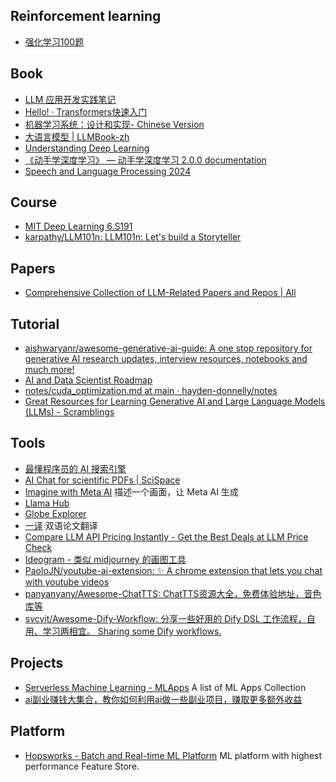 ## Reinforcement learning
- [强化学习100题](https://p100.koki-saitoh.com/zh-CN)

## Book
- [LLM 应用开发实践笔记](https://aitutor.liduos.com/)
- [Hello! · Transformers快速入门](https://transformers.run/)
- [机器学习系统：设计和实现- Chinese Version](https://github.com/openmlsys/openmlsys-zh)
- [大语言模型 | LLMBook-zh](https://llmbook-zh.github.io/)
- [Understanding Deep Learning](https://udlbook.github.io/udlbook/)
- [《动手学深度学习》 — 动手学深度学习 2.0.0 documentation](https://zh.d2l.ai/)
- [Speech and Language Processing 2024](https://web.stanford.edu/~jurafsky/slp3/)

## Course
- [MIT Deep Learning 6.S191](http://introtodeeplearning.com/)
- [karpathy/LLM101n: LLM101n: Let's build a Storyteller](https://github.com/karpathy/LLM101n)

## Papers
- [Comprehensive Collection of LLM-Related Papers and Repos | All](https://potent-twister-29f.notion.site/b0fc32542854456cbde923e0adb48845?v=e2d14d2ef0c848f5a1d5b71f9977d7c5)

## Tutorial
- [aishwaryanr/awesome-generative-ai-guide: A one stop repository for generative AI research updates, interview resources, notebooks and much more!](https://github.com/aishwaryanr/awesome-generative-ai-guide)
- [AI and Data Scientist Roadmap](https://roadmap.sh/ai-data-scientist)
- [notes/cuda_optimization.md at main · hayden-donnelly/notes](https://github.com/hayden-donnelly/notes/blob/main/cuda_optimization.md)
- [Great Resources for Learning Generative AI and Large Language Models (LLMs) - Scramblings](https://pankajpipada.com/posts/2024-04-15-genai-resources/)

## Tools
- [最懂程序员的 AI 搜索引擎](https://devv.ai/zh)
- [AI Chat for scientific PDFs | SciSpace](https://typeset.io/)
- [Imagine with Meta AI](https://imagine.meta.com/) 描述一个画面，让 Meta AI 生成
- [Llama Hub](https://llamahub.ai/)
- [Globe Explorer](https://explorer.globe.engineer/)
- [一译](https://yiyibooks.cn/) 双语论文翻译
- [Compare LLM API Pricing Instantly - Get the Best Deals at LLM Price Check](https://llmpricecheck.com/)
- [Ideogram - 类似 midjourney 的画图工具](https://ideogram.ai/)
- [PaoloJN/youtube-ai-extension: ✨ A chrome extension that lets you chat with youtube videos](https://github.com/PaoloJN/youtube-ai-extension)
- [panyanyany/Awesome-ChatTTS: ChatTTS资源大全，免费体验地址，音色库等](https://github.com/panyanyany/Awesome-ChatTTS)
- [svcvit/Awesome-Dify-Workflow: 分享一些好用的 Dify DSL 工作流程，自用、学习两相宜。 Sharing some Dify workflows.](https://github.com/svcvit/Awesome-Dify-Workflow)

## Projects
- [Serverless Machine Learning - MLApps](https://www.serverless-ml.org/mlapps) A list of ML Apps Collection
- [ai副业赚钱大集合，教你如何利用ai做一些副业项目，赚取更多额外收益](https://github.com/bleedline/aimoneyhunter)

## Platform
- [Hopsworks - Batch and Real-time ML Platform](https://www.hopsworks.ai/) ML platform with highest performance Feature Store.
